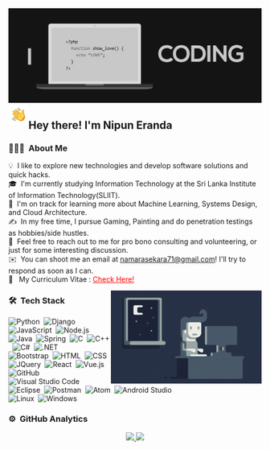 <img alt="Nipun Eranda Banner" src="./assets/NipunEranda.jpg"/>
<img alt="Night Coding" src="./assets/Hand%20Wave.gif" width='40' align="left"/><h2>Hey there! I'm Nipun Eranda</h2>

<!-- ## 👋 &nbsp;Hey there! I'm Nipun Eranda -->

### 👨🏻‍💻 &nbsp;About Me

💡 &nbsp;I like to explore new technologies and develop software solutions and quick hacks.\
🎓 &nbsp;I'm currently studying Information Technology at the Sri Lanka Institute of Information Technology(SLIIT).\
🌱 &nbsp;I'm on track for learning more about Machine Learning, Systems Design, and Cloud Architecture.\
✍️ &nbsp;In my free time, I pursue Gaming, Painting and do penetration testings as hobbies/side hustles.\
💬 &nbsp;Feel free to reach out to me for pro bono consulting and volunteering, or just for some interesting discussion.\
✉️ &nbsp;You can shoot me an email at namarasekara71@gmail.com! I'll try to respond as soon as I can.\
📄 &nbsp; My Curriculum Vitae : <a style="color: red;" href="https://drive.google.com/file/d/1zyVbDBmfN59OiO4go8GSmFFA7WRGl0gv/view?usp=sharing">Check Here!</a>

<img alt="Night Coding" src="./assets/Night-Coding.gif" align="right"/>

### 🛠 &nbsp;Tech Stack

![Python](https://img.shields.io/badge/-Python-05122A?style=flat&logo=python)&nbsp;
![Django](https://img.shields.io/badge/-Django-05122A?style=flat&logo=django&logoColor=092E20)&nbsp;
![JavaScript](https://img.shields.io/badge/-JavaScript-05122A?style=flat&logo=javascript)&nbsp;
![Node.js](https://img.shields.io/badge/-Node.js-05122A?style=flat&logo=node.js)&nbsp;
![Java](https://img.shields.io/badge/-Java-05122A?style=flat&logo=Java&logoColor=FFA518)&nbsp;
![Spring](https://img.shields.io/badge/-Spring-05122A?style=flat&logo=spring)&nbsp;
![C](https://img.shields.io/badge/-C-05122A?style=flat&logo=C&logoColor=A8B9CC)&nbsp;
![C++](https://img.shields.io/badge/-C++-05122A?style=flat&logo=C%2B%2B&logoColor=00599C)&nbsp;
![C#](https://img.shields.io/badge/-C%23-05122A?style=flat&logo=c&logoColor=800080)&nbsp;
![.NET](https://img.shields.io/badge/-.NET-05122A?style=flat&logo=.net)&nbsp;\
![Bootstrap](https://img.shields.io/badge/-Bootstrap-05122A?style=flat&logo=bootstrap&logoColor=563D7C)&nbsp;
![HTML](https://img.shields.io/badge/-HTML-05122A?style=flat&logo=HTML5)&nbsp;
![CSS](https://img.shields.io/badge/-CSS-05122A?style=flat&logo=CSS3&logoColor=1572B6)&nbsp;
![JQuery](https://img.shields.io/badge/-JQuery-05122A?style=flat&logo=jquery)&nbsp;
![React](https://img.shields.io/badge/-React-05122A?style=flat&logo=react)&nbsp;
![Vue.js](https://img.shields.io/badge/-Vue.js-05122A?style=flat&logo=vue.js)&nbsp;\
![GitHub](https://img.shields.io/badge/-GitHub-05122A?style=flat&logo=github)&nbsp;
![Visual Studio Code](https://img.shields.io/badge/-Visual%20Studio%20Code-05122A?style=flat&logo=visual-studio-code&logoColor=007ACC)&nbsp;
![Eclipse](https://img.shields.io/badge/-Eclipse-05122A?style=flat&logo=eclipse-ide&logoColor=2C2255)&nbsp;
![Postman](https://img.shields.io/badge/-postman-05122A?style=flat&logo=postman)&nbsp;
![Atom](https://img.shields.io/badge/-Atom-05122A?style=flat&logo=atom)&nbsp;
![Android Studio](https://img.shields.io/badge/-Android&nbsp;Studio-05122A?style=flat&logo=android)&nbsp;\
![Linux](https://img.shields.io/badge/-Linux-05122A?style=flat&logo=linux)&nbsp;
![Windows](https://img.shields.io/badge/-Windows-05122A?style=flat&logo=windows)&nbsp;

### ⚙️ &nbsp;GitHub Analytics

<p align="center">
<a href="https://github.com/NipunEranda">
  <img height="180em" src="https://github-readme-stats.vercel.app/api?username=NipunEranda&show_icons=true&theme=dark&include_all_commits=true&count_private=true"/>
  <img height="180em" src="https://github-readme-stats.vercel.app/api/top-langs/?username=NipunEranda&layout=compact&langs_count=8&theme=dark"/>
</a>
</p>
